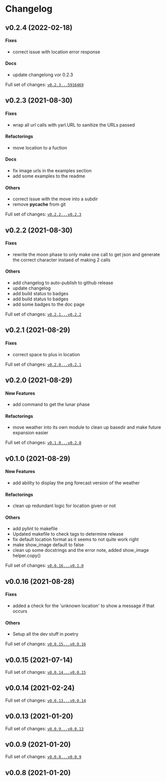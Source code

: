 # Changelog

## v0.2.4 (2022-02-18)

#### Fixes

* correct issue with location error response
#### Docs

* update changelong vor 0.2.3

Full set of changes: [`v0.2.3...5916469`](https://github.com/kellya/maubot-weather/compare/v0.2.3...5916469)

## v0.2.3 (2021-08-30)

#### Fixes

* wrap all url calls with yarl.URL to sanitize the URLs passed
#### Refactorings

* move location to a fuction
#### Docs

* fix image urls in the examples section
* add some examples to the readme
#### Others

* correct issue with the move into a subdir
* remove __pycache__ from git

Full set of changes: [`v0.2.2...v0.2.3`](https://github.com/kellya/maubot-weather/compare/v0.2.2...v0.2.3)

## v0.2.2 (2021-08-30)

#### Fixes

* rewrite the moon phase to only make one call to get json and generate the correct character instaed of making 2 calls
#### Others

* add changelog to auto-publish to github release
* update changelog
* add build status to badges
* add build status to badges
* add some badges to the doc page

Full set of changes: [`v0.2.1...v0.2.2`](https://github.com/kellya/maubot-weather/compare/v0.2.1...v0.2.2)

## v0.2.1 (2021-08-29)

#### Fixes

* correct space to plus in location

Full set of changes: [`v0.2.0...v0.2.1`](https://github.com/kellya/maubot-weather/compare/v0.2.0...v0.2.1)

## v0.2.0 (2021-08-29)

#### New Features

* add command to get the lunar phase
#### Refactorings

* move weather into its own module to clean up basedir and make future expansion easier

Full set of changes: [`v0.1.0...v0.2.0`](https://github.com/kellya/maubot-weather/compare/v0.1.0...v0.2.0)

## v0.1.0 (2021-08-29)

#### New Features

* add ability to display the png forecast version of the weather
#### Refactorings

* clean up redundant logic for location given or not
#### Others

* add pylint to makefile
* Updated makefile to check tags to determine release
* fix default location format as it seems to not quite work right
* make show_image default to false
* clean up some docstrings and the error note, added show_image helper.copy()

Full set of changes: [`v0.0.16...v0.1.0`](https://github.com/kellya/maubot-weather/compare/v0.0.16...v0.1.0)

## v0.0.16 (2021-08-28)

#### Fixes

* added a check for the 'unknown location' to show a message if that occurs
#### Others

* Setup all the dev stuff in poetry

Full set of changes: [`v0.0.15...v0.0.16`](https://github.com/kellya/maubot-weather/compare/v0.0.15...v0.0.16)

## v0.0.15 (2021-07-14)


Full set of changes: [`v0.0.14...v0.0.15`](https://github.com/kellya/maubot-weather/compare/v0.0.14...v0.0.15)

## v0.0.14 (2021-02-24)


Full set of changes: [`v0.0.13...v0.0.14`](https://github.com/kellya/maubot-weather/compare/v0.0.13...v0.0.14)

## v0.0.13 (2021-01-20)


Full set of changes: [`v0.0.9...v0.0.13`](https://github.com/kellya/maubot-weather/compare/v0.0.9...v0.0.13)

## v0.0.9 (2021-01-20)


Full set of changes: [`v0.0.8...v0.0.9`](https://github.com/kellya/maubot-weather/compare/v0.0.8...v0.0.9)

## v0.0.8 (2021-01-20)

